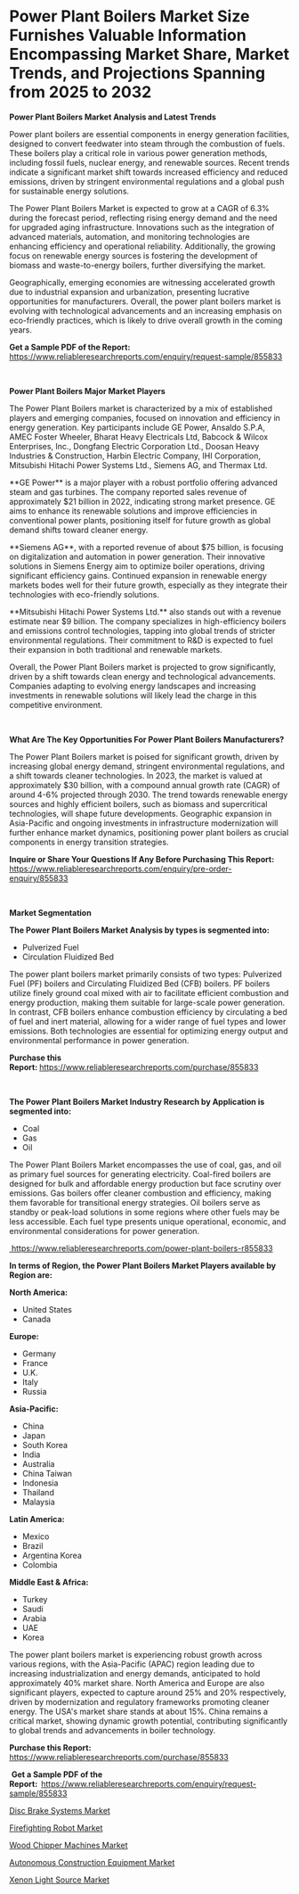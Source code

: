 <p><h1>Power Plant Boilers Market Size Furnishes Valuable Information Encompassing Market Share, Market Trends, and Projections Spanning from 2025 to 2032</h1></p><p><strong>Power Plant Boilers Market Analysis and Latest Trends</strong></p>
<p><p>Power plant boilers are essential components in energy generation facilities, designed to convert feedwater into steam through the combustion of fuels. These boilers play a critical role in various power generation methods, including fossil fuels, nuclear energy, and renewable sources. Recent trends indicate a significant market shift towards increased efficiency and reduced emissions, driven by stringent environmental regulations and a global push for sustainable energy solutions. </p><p>The Power Plant Boilers Market is expected to grow at a CAGR of 6.3% during the forecast period, reflecting rising energy demand and the need for upgraded aging infrastructure. Innovations such as the integration of advanced materials, automation, and monitoring technologies are enhancing efficiency and operational reliability. Additionally, the growing focus on renewable energy sources is fostering the development of biomass and waste-to-energy boilers, further diversifying the market. </p><p>Geographically, emerging economies are witnessing accelerated growth due to industrial expansion and urbanization, presenting lucrative opportunities for manufacturers. Overall, the power plant boilers market is evolving with technological advancements and an increasing emphasis on eco-friendly practices, which is likely to drive overall growth in the coming years.</p></p>
<p><strong>Get a Sample PDF of the Report:&nbsp;</strong> <a href="https://www.reliableresearchreports.com/enquiry/request-sample/855833?utm_campaign=31&utm_medium=2&utm_source=Github&utm_content=ia&utm_term=16022025&utm_id=power-plant-boilers">https://www.reliableresearchreports.com/enquiry/request-sample/855833</a></p>
<p>&nbsp;</p>
<p><strong>Power Plant Boilers Major Market Players</strong></p>
<p><p>The Power Plant Boilers market is characterized by a mix of established players and emerging companies, focused on innovation and efficiency in energy generation. Key participants include GE Power, Ansaldo S.P.A, AMEC Foster Wheeler, Bharat Heavy Electricals Ltd, Babcock & Wilcox Enterprises, Inc., Dongfang Electric Corporation Ltd., Doosan Heavy Industries & Construction, Harbin Electric Company, IHI Corporation, Mitsubishi Hitachi Power Systems Ltd., Siemens AG, and Thermax Ltd.</p><p>**GE Power** is a major player with a robust portfolio offering advanced steam and gas turbines. The company reported sales revenue of approximately $21 billion in 2022, indicating strong market presence. GE aims to enhance its renewable solutions and improve efficiencies in conventional power plants, positioning itself for future growth as global demand shifts toward cleaner energy.</p><p>**Siemens AG**, with a reported revenue of about $75 billion, is focusing on digitalization and automation in power generation. Their innovative solutions in Siemens Energy aim to optimize boiler operations, driving significant efficiency gains. Continued expansion in renewable energy markets bodes well for their future growth, especially as they integrate their technologies with eco-friendly solutions.</p><p>**Mitsubishi Hitachi Power Systems Ltd.** also stands out with a revenue estimate near $9 billion. The company specializes in high-efficiency boilers and emissions control technologies, tapping into global trends of stricter environmental regulations. Their commitment to R&D is expected to fuel their expansion in both traditional and renewable markets.</p><p>Overall, the Power Plant Boilers market is projected to grow significantly, driven by a shift towards clean energy and technological advancements. Companies adapting to evolving energy landscapes and increasing investments in renewable solutions will likely lead the charge in this competitive environment.</p></p>
<p>&nbsp;</p>
<p><strong>What Are The Key Opportunities For Power Plant Boilers Manufacturers?</strong></p>
<p><p>The Power Plant Boilers market is poised for significant growth, driven by increasing global energy demand, stringent environmental regulations, and a shift towards cleaner technologies. In 2023, the market is valued at approximately $30 billion, with a compound annual growth rate (CAGR) of around 4-6% projected through 2030. The trend towards renewable energy sources and highly efficient boilers, such as biomass and supercritical technologies, will shape future developments. Geographic expansion in Asia-Pacific and ongoing investments in infrastructure modernization will further enhance market dynamics, positioning power plant boilers as crucial components in energy transition strategies.</p></p>
<p><strong>Inquire or Share Your Questions If Any Before Purchasing This Report:</strong> <a href="https://www.reliableresearchreports.com/enquiry/pre-order-enquiry/855833?utm_campaign=31&utm_medium=2&utm_source=Github&utm_content=ia&utm_term=16022025&utm_id=power-plant-boilers">https://www.reliableresearchreports.com/enquiry/pre-order-enquiry/855833</a></p>
<p>&nbsp;</p>
<p><strong>Market Segmentation</strong></p>
<p><strong>The Power Plant Boilers Market Analysis by types is segmented into:</strong></p>
<p><ul><li>Pulverized Fuel</li><li>Circulation Fluidized Bed</li></ul></p>
<p><p>The power plant boilers market primarily consists of two types: Pulverized Fuel (PF) boilers and Circulating Fluidized Bed (CFB) boilers. PF boilers utilize finely ground coal mixed with air to facilitate efficient combustion and energy production, making them suitable for large-scale power generation. In contrast, CFB boilers enhance combustion efficiency by circulating a bed of fuel and inert material, allowing for a wider range of fuel types and lower emissions. Both technologies are essential for optimizing energy output and environmental performance in power generation.</p></p>
<p><strong>Purchase this Report:&nbsp;</strong><a href="https://www.reliableresearchreports.com/purchase/855833?utm_campaign=31&utm_medium=2&utm_source=Github&utm_content=ia&utm_term=16022025&utm_id=power-plant-boilers">https://www.reliableresearchreports.com/purchase/855833</a></p>
<p>&nbsp;</p>
<p><strong>The Power Plant Boilers Market Industry Research by Application is segmented into:</strong></p>
<p><ul><li>Coal</li><li>Gas</li><li>Oil</li></ul></p>
<p><p>The Power Plant Boilers Market encompasses the use of coal, gas, and oil as primary fuel sources for generating electricity. Coal-fired boilers are designed for bulk and affordable energy production but face scrutiny over emissions. Gas boilers offer cleaner combustion and efficiency, making them favorable for transitional energy strategies. Oil boilers serve as standby or peak-load solutions in some regions where other fuels may be less accessible. Each fuel type presents unique operational, economic, and environmental considerations for power generation.</p></p>
<p><a href="https://www.reliableresearchreports.com/power-plant-boilers-r855833?utm_campaign=31&utm_medium=2&utm_source=Github&utm_content=ia&utm_term=16022025&utm_id=power-plant-boilers">&nbsp;https://www.reliableresearchreports.com/power-plant-boilers-r855833</a></p>
<p><strong>In terms of Region, the Power Plant Boilers Market Players available by Region are:</strong></p>
<p>
    <p> <strong> North America: </strong>
        <ul>
            <li>United States</li>
            <li>Canada</li>
        </ul>
        </p> 
    <p> <strong> Europe: </strong>
        <ul>
            <li>Germany</li>
            <li>France</li>
            <li>U.K.</li>
            <li>Italy</li>
            <li>Russia</li>
        </ul>
        </p> 
    <p> <strong> Asia-Pacific: </strong>
        <ul>
            <li>China</li>
            <li>Japan</li>
            <li>South Korea</li>
            <li>India</li>
            <li>Australia</li>
            <li>China Taiwan</li>
            <li>Indonesia</li>
            <li>Thailand</li>
            <li>Malaysia</li>
        </ul>
        </p> 
    <p> <strong> Latin America: </strong>
        <ul>
            <li>Mexico</li>
            <li>Brazil</li>
            <li>Argentina Korea</li>
            <li>Colombia</li>
        </ul>
        </p> 
    <p> <strong> Middle East & Africa: </strong>
        <ul>
            <li>Turkey</li>
            <li>Saudi</li>
            <li>Arabia</li>
            <li>UAE</li>
            <li>Korea</li>
        </ul>
    </p>
    </p>
<p><p>The power plant boilers market is experiencing robust growth across various regions, with the Asia-Pacific (APAC) region leading due to increasing industrialization and energy demands, anticipated to hold approximately 40% market share. North America and Europe are also significant players, expected to capture around 25% and 20% respectively, driven by modernization and regulatory frameworks promoting cleaner energy. The USA's market share stands at about 15%. China remains a critical market, showing dynamic growth potential, contributing significantly to global trends and advancements in boiler technology.</p></p>
<p><strong>Purchase this Report: </strong><a href="https://www.reliableresearchreports.com/purchase/855833?utm_campaign=31&utm_medium=2&utm_source=Github&utm_content=ia&utm_term=16022025&utm_id=power-plant-boilers">https://www.reliableresearchreports.com/purchase/855833</a></p>
<p>&nbsp;<strong>Get a Sample PDF of the Report:&nbsp;&nbsp;</strong><a href="https://www.reliableresearchreports.com/enquiry/request-sample/855833?utm_campaign=31&utm_medium=2&utm_source=Github&utm_content=ia&utm_term=16022025&utm_id=power-plant-boilers">https://www.reliableresearchreports.com/enquiry/request-sample/855833</a></p>
<p><strong></strong></p>
<p><p><a href="https://github.com/saeiddaemo/Market-Research-Report-List-1/blob/main/disc-brake-systems-market.md?utm_campaign=31&utm_medium=2&utm_source=Github&utm_content=ia&utm_term=16022025&utm_id=power-plant-boilers">Disc Brake Systems Market</a></p><p><a href="https://github.com/plawragarile/Market-Research-Report-List-1/blob/main/firefighting-robot-market.md?utm_campaign=31&utm_medium=2&utm_source=Github&utm_content=ia&utm_term=16022025&utm_id=power-plant-boilers">Firefighting Robot Market</a></p><p><a href="https://github.com/toqiourir/Market-Research-Report-List-1/blob/main/wood-chipper-machines-market.md?utm_campaign=31&utm_medium=2&utm_source=Github&utm_content=ia&utm_term=16022025&utm_id=power-plant-boilers">Wood Chipper Machines Market</a></p><p><a href="https://github.com/supicweg/Market-Research-Report-List-1/blob/main/autonomous-construction-equipment-market.md?utm_campaign=31&utm_medium=2&utm_source=Github&utm_content=ia&utm_term=16022025&utm_id=power-plant-boilers">Autonomous Construction Equipment Market</a></p><p><a href="https://github.com/shopovdjondo/Market-Research-Report-List-1/blob/main/xenon-light-source-market.md?utm_campaign=31&utm_medium=2&utm_source=Github&utm_content=ia&utm_term=16022025&utm_id=power-plant-boilers">Xenon Light Source Market</a></p></p>